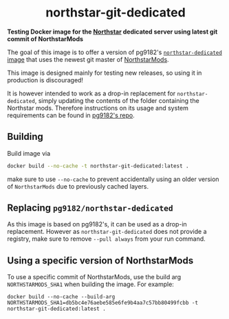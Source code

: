 <h1 align="center">northstar-git-dedicated</h1>

**Testing Docker image for the [Northstar](https://northstar.tf) dedicated server using latest git commit of NorthstarMods** 

The goal of this image is to offer a version of pg9182's [`northstar-dedicated` image](https://github.com/pg9182/northstar-dedicated/) that uses the newest git master of [NorthstarMods](https://github.com/R2Northstar/NorthstarMods).

This image is designed mainly for testing new releases, so using it in production is discouraged!

It is however intended to work as a drop-in replacement for `northstar-dedicated`, simply updating the contents of the folder containing the Northstar mods. Therefore instructions on its usage and system requirements can be found in [pg9182's repo](https://github.com/pg9182/northstar-dedicated/).

## Building

Build image via

```bash
docker build --no-cache -t northstar-git-dedicated:latest .
```

make sure to use `--no-cache` to prevent accidentally using an older version of `NorthstarMods` due to previously cached layers.

## Replacing `pg9182/northstar-dedicated`

As this image is based on pg9182's, it can be used as a drop-in replacement. However as `northstar-git-dedicated` does not provide a registry, make sure to remove `--pull always` from your run command.

## Using a specific version of NorthstarMods

To use a specific commit of NorthstarMods, use the build arg `NORTHSTARMODS_SHA1` when building the image. For example:

```
docker build --no-cache --build-arg NORTHSTARMODS_SHA1=db5bc4e76aebe585e6fe9b4aa7c57bb80499fcbb -t northstar-git-dedicated:latest .
```

